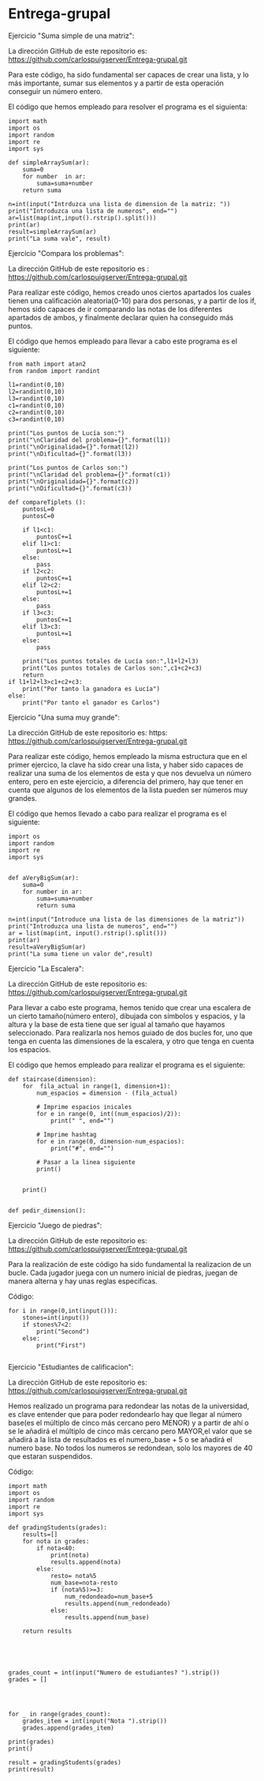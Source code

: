 # Entrega-grupal

Ejercicio "Suma simple de una matriz":

La dirección GitHub de este repositorio es: https://github.com/carlospuigserver/Entrega-grupal.git

Para este código, ha sido fundamental ser capaces de crear una lista, y lo más importante, sumar sus elementos y a partir de esta operación conseguir un número entero.

El código que hemos empleado para resolver el programa es el siguienta:
```
import math
import os
import random
import re
import sys

def simpleArraySum(ar):
    suma=0
    for number  in ar:
        suma=suma+number
    return suma

n=int(input("Intrduzca una lista de dimension de la matriz: "))
print("Introduzca una lista de numeros", end="")
ar=list(map(int,input().rstrip().split()))
print(ar)
result=simpleArraySum(ar)
print("La suma vale", result)
```





Ejercicio "Compara los problemas":

La dirección GitHub de este repositorio es : https://github.com/carlospuigserver/Entrega-grupal.git

Para realizar este código, hemos creado unos ciertos apartados los cuales tienen una calificación aleatoria(0-10) para dos personas, y a partir de los if, hemos sido capaces de ir comparando las notas de los diferentes apartados de ambos, y finalmente declarar quien ha conseguido más puntos.

El código que hemos empleado para llevar a cabo este programa es el siguiente:
```
from math import atan2
from random import randint

l1=randint(0,10)
l2=randint(0,10)
l3=randint(0,10)
c1=randint(0,10)
c2=randint(0,10)
c3=randint(0,10)

print("Los puntos de Lucía son:")
print("\nClaridad del problema={}".format(l1))
print("\nOriginalidad={}".format(l2))
print("\nDificultad={}".format(l3))

print("Los puntos de Carlos son:")
print("\nClaridad del problema={}".format(c1))
print("\nOriginalidad={}".format(c2))
print("\nDificultad={}".format(c3))

def compareTiplets ():
    puntosL=0
    puntosC=0

    if l1<c1:
        puntosC+=1
    elif l1>c1:
        puntosL+=1
    else:
        pass
    if l2<c2:
        puntosC+=1
    elif l2>c2:
        puntosL+=1
    else:
        pass
    if l3<c3:
        puntosC+=1
    elif l3>c3:
        puntosL+=1
    else:
        pass
    
    print("Los puntos totales de Lucía son:",l1+l2+l3)
    print("Los puntos totales de Carlos son:",c1+c2+c3)
    return
if l1+l2+l3>c1+c2+c3:
    print("Por tanto la ganadora es Lucía")
else:
    print("Por tanto el ganador es Carlos")
```



Ejercicio "Una suma muy grande":

La dirección GitHub de este repositorio es: https: https://github.com/carlospuigserver/Entrega-grupal.git

Para realizar este código, hemos empleado la misma estructura que en el primer ejercico, la clave ha sido crear una lista, y haber sido capaces de realizar una suma de los elementos de esta y que nos devuelva un número entero, pero en este ejercicio, a diferencia del primero, hay que tener en cuenta que algunos de los elementos de la lista pueden ser números muy grandes.

El código que hemos llevado a cabo para realizar el programa es el siguiente:

```import math
import os
import random
import re
import sys


def aVeryBigSum(ar):
    suma=0
    for number in ar:
        suma=suma+number
        return suma

n=int(input("Introduce una lista de las dimensiones de la matriz"))
print("Introduzca una lista de numeros", end="")
ar = list(map(int, input().rstrip().split()))
print(ar)
result=aVeryBigSum(ar)
print("La suma tiene un valor de",result)
```



Ejercicio "La Escalera":

La dirección GitHub de este repositorio es: https://github.com/carlospuigserver/Entrega-grupal.git

Para llevar a cabo este programa, hemos tenido que crear una escalera de un cierto tamaño(número entero), dibujada con símbolos y espacios, y la altura y la base de esta tiene que ser igual al tamaño que hayamos seleccionado. Para realizarla nos hemos guiado de dos bucles for, uno que tenga en cuenta las dimensiones de la escalera, y otro que tenga en cuenta los espacios.


El código que hemos empleado para realizar el programa es el siguiente:

```
def staircase(dimension):
    for  fila_actual in range(1, dimension+1):
        num_espacios = dimension - (fila_actual)

        # Imprime espacios inicales
        for e in range(0, int((num_espacios)/2)):
            print(" ", end="")

        # Imprime hashtag
        for e in range(0, dimension-num_espacios):
            print("#", end="")

        # Pasar a la linea siguiente
        print()


    print()


def pedir_dimension():
```



Ejercicio "Juego de piedras":

La dirección GitHub de este repositorio es: https://github.com/carlospuigserver/Entrega-grupal.git

Para la realización de este código ha sido fundamental la realizacion de un bucle. Cada jugador juega con un numero inicial de piedras, juegan de manera alterna 
y hay unas reglas especificas.

Código:

```
for i in range(0,int(input())):
    stones=int(input())
    if stones%7<2:
        print("Second") 
    else:
        print("First")   
        
 ```

Ejercicio "Estudiantes de calificacion":

La dirección GitHub de este repositorio es: https://github.com/carlospuigserver/Entrega-grupal.git

Hemos realizado un programa para redondear las notas de la universidad, es clave entender que para poder redondearlo hay que llegar al número base(es el múltiplo de cinco más cercano pero MENOR) y a partir de ahí o se le añadirá el múltiplo de cinco más cercano pero MAYOR,el valor que se añadirá a la lista de resultados es el numero_base + 5 o se añadirá el numero base.  No todos los numeros se redondean, solo los mayores de 40 que estaran suspendidos.


Código:
```
import math
import os
import random
import re
import sys

def gradingStudents(grades):
    results=[]
    for nota in grades:
        if nota<40:
            print(nota)
            results.append(nota)
        else:
            resto= nota%5
            num_base=nota-resto
            if (nota%5)>=3:
                num_redondeado=num_base+5
                results.append(num_redondeado)
            else:
                results.append(num_base)
                
    return results
    


   

grades_count = int(input("Numero de estudiantes? ").strip())
grades = []

 
 
 
for _ in range(grades_count):
    grades_item = int(input("Nota ").strip())
    grades.append(grades_item)

print(grades)
print()

result = gradingStudents(grades)
print(result)

```
      
